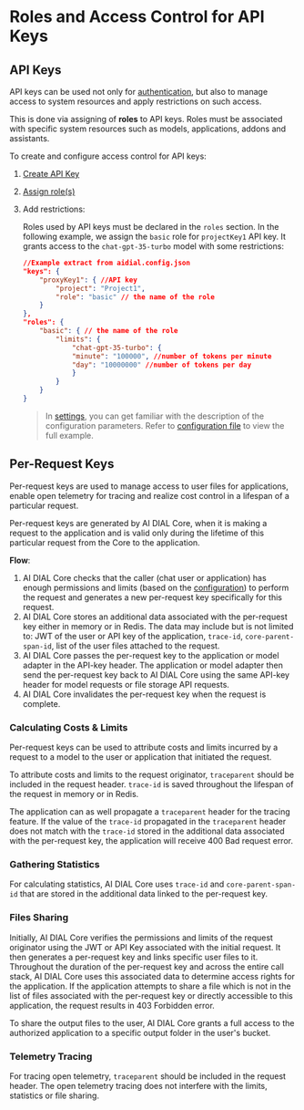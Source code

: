 # Roles and Access Control for API Keys

## API Keys

API keys can be used not only for [authentication](/Auth/programmatic-auth), but also to manage access to system resources and apply restrictions on such access.

This is done via assigning of **roles** to API keys. Roles must be associated with specific system resources such as models, applications, addons and assistants.

To create and configure access control for API keys:

1. [Create API Key](/Auth/programmatic-auth#step-1-define-api-keys)
2. [Assign role(s)](/Auth/programmatic-auth#step-2-assign-roles) 
3. Add restrictions: 

    Roles used by API keys must be declared in the `roles` section. In the following example, we assign the `basic` role for `projectKey1` API key. It grants access to the `chat-gpt-35-turbo` model with some restrictions:

    ```Json
    //Example extract from aidial.config.json
    "keys": {
        "proxyKey1": { //API key
            "project": "Project1",
            "role": "basic" // the name of the role
        }
    },
    "roles": {
        "basic": { // the name of the role
            "limits": {
                "chat-gpt-35-turbo": {
                "minute": "100000", //number of tokens per minute
                "day": "10000000" //number of tokens per day
                }
            }
        }
    }
    ```

    > In [settings](https://github.com/epam/ai-dial-core?tab=readme-ov-file#dynamic-settings), you can get familiar with the description of the configuration parameters. Refer to [configuration file](https://github.com/epam/ai-dial-core/blob/development/sample/aidial.config.json) to view the full example. 

## Per-Request Keys

Per-request keys are used to manage access to user files for applications, enable open telemetry for tracing and realize cost control in a lifespan of a particular request.

Per-request keys are generated by AI DIAL Core, when it is making a request to the application and is valid only during the lifetime of this particular request from the Core to the application.

**Flow**:

1. AI DIAL Core checks that the caller (chat user or application) has enough permissions and limits (based on the [configuration](#api-keys)) to perform the request and generates a new per-request key specifically for this request.
2. AI DIAL Core stores an additional data associated with the per-request key either in memory or in Redis. The data may include but is not limited to: JWT of the user or API key of the application, `trace-id`, `core-parent-span-id`, list of the user files attached to the request.
3. AI DIAL Core passes the per-request key to the application or model adapter in the API-key header. The application or model adapter then send the per-request key back to AI DIAL Core using the same API-key header for model requests or file storage API requests.
4. AI DIAL Core invalidates the per-request key when the request is complete.

### Calculating Costs & Limits

Per-request keys can be used to attribute costs and limits incurred by a request to a model to the user or application that initiated the request.

To attribute costs and limits to the request originator, `traceparent` should be included in the request header. `trace-id` is saved throughout the lifespan of the request in memory or in Redis.

The application can as well propagate a `traceparent` header for the tracing feature. If the value of the `trace-id` propagated in the `traceparent` header does not match with the `trace-id` stored in the additional data associated with the per-request key, the application will receive 400 Bad request error.

### Gathering Statistics

For calculating statistics, AI DIAL Core uses `trace-id` and `core-parent-span-id` that are stored in the additional data linked to the per-request key.

### Files Sharing

Initially, AI DIAL Core verifies the permissions and limits of the request originator using the JWT or API Key associated with the initial request. It then generates a per-request key and links specific user files to it. Throughout the duration of the per-request key and across the entire call stack, AI DIAL Core uses this associated data to determine access rights for the application. If the application attempts to share a file which is not in the list of files associated with the per-request key or directly accessible to this application, the request results in 403 Forbidden error. 

To share the output files to the user, AI DIAL Core grants a full access to the authorized application to a specific output folder in the user's bucket.

### Telemetry Tracing

For tracing open telemetry, `traceparent` should be included in the request header. The open telemetry tracing does not interfere with the limits, statistics or file sharing.

